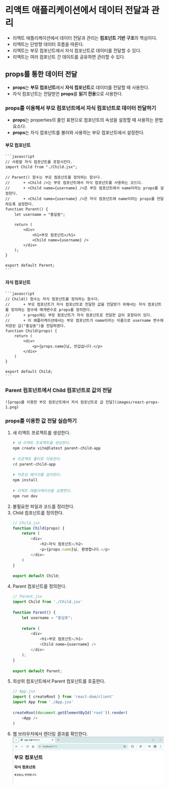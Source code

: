 # 리액트 애플리케이션에서 데이터 전달과 관리

- 리액트 애플리케이션에서 데이터 전달과 관리는 **컴포넌트 기반 구조**의 핵심이다.
- 리액트는 단방향 데이터 흐름을 따른다.
- 리액트는 부모 컴포넌트에서 자식 컴포넌트로 데이터를 전달할 수 있다.
- 리액트는 여러 컴포넌트 간 데이트를  공유하면 관리할 수 있다.

## props를 통한 데이터 전달

- **props**는 **부모 컴포넌트**에서 **자식 컴포넌트**로 데이터를 전달할 때 사용한다.
- 자식 컴포넌트는 전달받은 **props**를 **읽기 전용**으로 사용한다.

### props를 이용해서 부모 컴포넌트에서 자식 컴포넌트로 데이터 전달하기

- **props**는 properties의 줄인 표현으로 컴포넌트의 속성을 설정할 때 사용하는 문법 요소다.
- **props**는 자식 컴포넌트를 불러와 사용하는 부모 컴포넌트에서 설정한다.

#### 부모 컴포넌트

    ```javascript
    // 사용할 자식 컴포넌트를 포함시킨다.
    import Child from "./Child.jsx";

    // Parent() 함수는 부모 컴포넌트를 정의하는 함수다.
    //      + <Child />는 부모 컴포넌트에서 자식 컴포넌트를 사용하는 코드다.
    //      + <Child name={username} />은 부모 컴포넌트에서 name이라는 props를 설정한다.
    //      + <Child name={username} />은 자식 컴포넌트에 name이라는 props를 전달하도록 설정한다. 
    function Parent() {
        let username = "홍길동";

        return (
            <div>
                <h1>부모 컴포넌트</h1>
                <Child name={username} />
            </div>
        );
    }

    export default Parent;
    ```

#### 자식 컴포넌트

    ```javascript
    // Child() 함수는 자식 컴포넌트를 정의하는 함수다.
    //      + 부모 컴포넌트가 자식 컴포넌트로 전달한 값을 전달받기 위해서는 자식 컴포넌트를 정의하는 함수에 매개변수로 props를 정의한다.
    //      + props에는 부모 컴포넌트가 자식 컴포넌트로 전달한 값이 포함되어 있다.
    //      + 이 애플리케이션에서는 부모 컴포넌트가 name이라는 이름으로 username 변수에 저장된 값("홍길동")을 전달하였다.
    function Child(props) {
        return (
            <div>
                <p>{props.name}님, 반갑습니다.</p>
            </div>
        ) 
    }

    export default Child;
    ```

### Parent 컴포넌트에서 Child 컴포넌트로 값의 전달

    ![props를 이용한 부모 컴포넌트에서 자식 컴포넌트로 값 전달](images/react-props-1.png)

### props를 이용한 값 전달 실습하기

1. 새 리액트 프로젝트를 생성한다.
    ```bash
    # 새 리액트 프로젝트를 생성한다.
    npm create vite@latest parent-child-app

    # 프로젝트 폴더로 이동한다.
    cd parent-child-app

    # 의존성 패키지를 설치한다.
    npm install

    # 리액트 애플리케이션을 실행한다.
    npm run dev
    ```
2. 불필요한 파일과 코드를 정리한다.
3. Child 컴포넌트를 정의한다.
    ```javascript
    // Child.jsx
    function Child(props) {
        return (
            <div>
                <h2>자식 컴포넌트</h2>
                <p>{props.name}님, 환영합니다.</p>
            </div>
        )
    }

    export default Child;
    ```
4. Parent 컴포넌트를 정의한다.
    ```javascript
    // Parent.jsx
    import Child from './Child.jsx'

    function Parent() {
        let username = "홍길동";

        return (
            <div>
                <h1>부모 컴포넌트</h1>
                <Child name={username} />
            </div>
        );
    }

    export default Parent;
    ```
5. 최상위 컴포넌트에서 Parent 컴포넌트를 호출한다.
    ```javascript
    // App.jsx
    import { createRoot } from 'react-dom/client'
    import App from './App.jsx'

    createRoot(document.getElementById('root')).render(
        <App />
    )
    ```
6. 웹 브라우저에서 렌더링 결과를 확인한다.
    ![props로 전달된 값 표현하기](images/react-props-2.png)